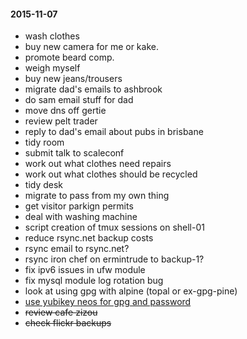 #### 2015-11-07 ####

- wash clothes
- buy new camera for me or kake.
- promote beard comp.
- weigh myself
- buy new jeans/trousers
- migrate dad's emails to ashbrook
- do sam email stuff for dad
- move dns off gertie
- review pelt trader
- reply to dad's email about pubs in brisbane
- tidy room
- submit talk to scaleconf
- work out what clothes need repairs
- work out what clothes should be recycled
- tidy desk
- migrate to pass from my own thing
- get visitor parkign permits
- deal with washing machine
- script creation of tmux sessions on shell-01
- reduce rsync.net backup costs
- rsync email to rsync.net?
- rsync iron chef on ermintrude to backup-1?
- fix ipv6 issues in ufw module
- fix mysql module log rotation bug
- look at using gpg with alpine (topal or ex-gpg-pine)
- [use yubikey neos for gpg and password](http://viccuad.me/blog/secure-yourself-part-1-airgapped-computer-and-GPG-smartcards/) 
- ~~review cafe zizou~~
- ~~check flickr backups~~
